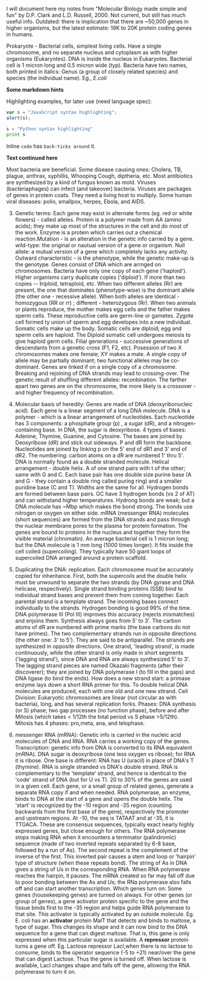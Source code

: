 I will document here my notes from "Molecular Biology made simple and fun" by D.P. Clark and L.D. Russell, 2000. Not current, but 
still has much useful info. Outdated:  there is implication that there are ~50,000 genes in higher organisms, but the latest estimate: 
19K to 20K protein coding genes in humans. 

Prokaryote - Bacterial cells, simplest living cells. Have a single chromosome, and no separate nucleus and cytoplasm as with higher
organisms (Eukaryotes). DNA is inside the nucleus in Eukaryotes. Bacterial cell is 1 micron long and 0.5 micron wide (typ). Bacteria 
have two names, both printed in italics: Genus (a group of closely related species) and species (the individual name). Eg., *E.coli*

**Some markdown hints**

Highlighting examples, for later use (need language spec):
```javascript
var s = "JavaScript syntax highlighting";
alert(s);
```
 
```python
s = "Python syntax highlighting"
print s
```
Inline `code` has `back-ticks around` it.

**Text continued here**

Most bacteria are beneficial. Some disease causing ones: Cholera, TB, plague, anthrax, syphillis, Whooping Cough, diptheria, etc. 
Most antibiotics are synthesized by a kind of fungus known as mold. Viruses (bacteriaphages) can infect (and takeover) bacteria. Viruses
are packages of genes in protein coats. They need a living host to multiply. Some human viral diseases: polio, smallpox, herpes, Ebola, and AIDS. 

3. Genetic terms: Each gene may exist in alternate forms (eg. red or white flowers) - called alleles. Protein is a polymer made from AA (amino acids); they make up most of the structures in the cell and do most of the work. Enzyme is a protein which carries out a chemical reaction.Mutation - is an alteration in the genetic info carried by a gene. wild-type: the original or nautual version of a gene or organism. Null allele: a mutual version of a gene which completely lacks any activity. Outward characteristic - is the phenotype, while the genetic make-up is the genotype. Genes consist of DNA which are arrnged on chromosomes. Bacteria have only one copy of each gene ('haploid'). Higher organisms carry duplicate copies ('diploid'). If more than two copies -- triploid, tetraploid, etc. When two different alleles (Rr) are present, the one that dominates (phenotype-wise) is the dominant allele (the other one - recessive allele). When both alleles are identical - homozygous (RR or rr) ; different - heterozygous (Rr). When two animals or plants reproduce, the mother makes egg cells and the father makes sperm cells. These reproductive cells are germ-line or gametes. Zygote cell formed ty union of sperm and egg developes into a new individual. Somatic cells make up the body. Somatic cells are diploid; egg and sperm cells  are haploid. The Diploid somatic cell undergoes meiosis to give haploid germ cells. Filial generations - successive generations of descendants from a genetic cross (F1, F2, etc). Posession of two X chromosomes makes one  femaie; XY makes a male. A single copy of allele may be partially dominant; two functional alleles may be co-dominant. Genes are linked if on a single copy of a chromosome. Breaking and rejoining of DNA strands may lead to crossing-over. The genetic result of shuffling different alleles: reconbination. The farther apart two genes are on the chromosome, the more likely is a crossover - and higher frequency of recombination. 

4. Molecular basis of heredity: Genes are made of DNA (deoxyribonucleic acid). Each gene is a linear segment of a long DNA molecule. DNA is a polymer - which is a linear arrangement of nucleotides. Each nucleotide has 3 components: a phosphate group (p) , a sugar (dR), and a nitrogen-containing base. In DNA, the sugar is deoxyribose. 4 types of bases: Adenine, Thymine, Guanine, and Cytosine. The bases are joined by Deoxyribose (dR) and stick out sideways. P and dR form the backbone. Nucleotides are joined by linking p on the 5' end of dR1 and 3' end of dR2. The numbering: carbon atoms on a dR are numbered 1' thru 5'. DNA is normally found as a double stranded molecule. Helical arrangement - double helix. A of one strand pairs with t of the other; same with G and C. Each base pair has one double size purine base (A and G - they contain a double ring called puring ring) and a smaller puridine base (C and T). Widths are the same for all. Hydrogen bonds are formed between base pairs. GC have 3 hydrogen bonds (vs 2 of AT) and can withstand higher temperatures. Hydrong bonds are weak; but a DNA molecule has ~Mbp which makes the bond strong. The bonds use nitrogen or oxygen on either side. mRNA (messenger RNA) molecules (short sequences) are formed from the DNA strands and pass through the nuclear membrane pores to the plasma for protein formation. The genes are bound to proteins in the nucleus and together they form the visible material (chromatin). An average bacterial cell is 1 micron long; but the DNA molecule is 1 mm long (1000 times longer). It fits inside the cell coiled (supercoiling). They typically have 50 giant loops of supercoiled DNA arranged around a protein scaffold. 

5. Duplicating the DNA: replication. Each chromosome must be accurately copied for inheritance. First, both the supercoils and the double helix must be unwound to separate the two strands (by DNA gyrase and DNA helicase, respectively). Single strand binding proteins (SSB) bind to individual strand bases and prevent them from coming together. Each parental strand is a template strand. The incoming bases connect individually to the strands. Hydrogen bonding is good 99% of the time. DNA polymerase III (Pol III) improves this accuracy (rejects mismatches) and enjoins them. Synthesis always goes from 5' to 3'. The carbon atoms of dR are numbered with prime marks (the base carbons do not have primes). The two complementary strands run in opposite directions (the other one: 3' to 5'). They are said to be antiparallel. The strands are synthesized in opposite directions. One strand, 'leading strand', is made continuously, while the other strand is only made in short segments ('lagging strand'), since DNA and RNA are always synthesized 5' to 3'. The lagging strand pieces are named Okazaki fragments (after their discoverer); they are joined by DNA polymerase I (to fill in the gaps) and DNA ligase (to bind the ends). How does a new strand start: a primase enzyme lays down a short RNA primer for this. To double helical DNA molecules are produced, each with one old and one new sttrand. Cell Division: Eukaryotic chromosomes are linear (not circular as with bacteria), long, and has several replication forks. Phases: DNA synthesis (or S) phase; two gap processes (no function phase), before and after Mitosis (which takes < 1/12th the total period vs S phase >5/12th). Mitosis has 4 phases: pro,meta, ana, and telophase. 

6. messenger RNA (mRNA): Genetic info is carried in the nucleic acid molecules of DNA and RNA. RNA carries a working copy of the genes. Transcription: genetic info from DNA is converted to its RNA equivalent (mRNA). DNA sugar is deoxyribose (one less oxygen vs ribose); for RNA it is ribose. One base is different: RNA has U (uracil) in place of DNA's T (thymine). RNA is single stranded vs DNA's double strand. RNA is complementary to the 'template' strand, and hence is identical to the 'code' strand of DNA (but for U vs T). 20 to 30% of the genes are used in a given cell. Each gene, or a small group of related genes, generate a separate RNA copy if and when needed. RNA polymerase, an enzyme, binds to DNA at the start of a gene and opens the double helix. The 'start' is recognized by the -10 region and -35 region (counting backwards from the first base of the gene), respectively the promoter and upstream regions. At -10, the seq is TATAAT and at -35, it is TTGACA. These are consensus sequences, typically exact nearly highly expressed genes, but close enough for others. The RNA polymerase stops making RNA when it encounters a terminator (palindromic) sequence (made of two inverted repeats separated by 6-8 base, followed by a run of As). The second repeat is the complement of the inverse of the first. This inverted pair causes a stem and loop or 'hairpin' type of structure (when these repeats bond). The string of As in DNA gives a string of Us in the corresponding RNA. When RNA polymerase reaches the hairpin, it pauses. The mRNA created so far may fall off due to poor bonding between the As and Us; the RNa polymerase also falls off and can start another transcription. Which genes turn on: Some genes (housekeeping genes) are turned on always. For other genes (or group of genes), a gene activator protein specific to the gene and the tissue binds first to the -35 region and helps guide RNA polymerase to that site. This activator is typically activated by an outside molecule. Eg. E. coli has an **activator** protein MalT that detects and binds to maltose, a type of sugar. This changes its shape and it can now bind to the DNA sequence for a gene that can digest maltose. That is, this gene is only expressed when this particular sugar is available.  A **repressor** protein turns a gene off. Eg. Lactose repressor LacI,when there is no lactose to consume,  binds to the operator sequence (-5 to +21) near/over the gene that can digest Lactose. Thus the gene is turned off. When lactose is available, LacI changes shape and falls off the gene, allowing the RNA polymerase to turn it on. 


